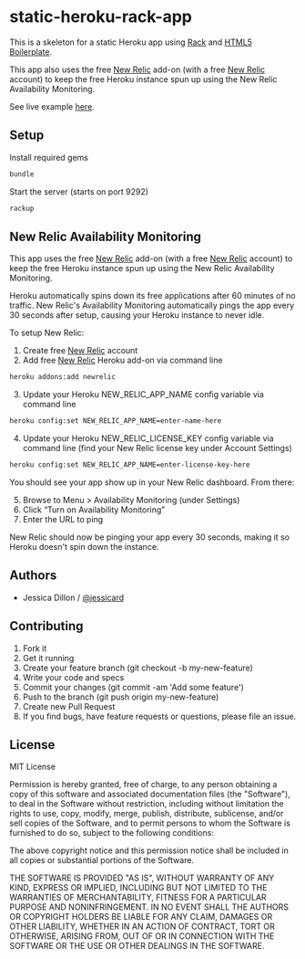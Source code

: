 static-heroku-rack-app
======================

This is a skeleton for a static Heroku app using [Rack](https://devcenter.heroku.com/articles/static-sites-ruby/) and [HTML5 Boilerplate](http://html5boilerplate.com/).

This app also uses the free [New Relic](https://addons.heroku.com/newrelic/) add-on (with a free [New Relic](http://newrelic.com/) account) to keep the free Heroku instance spun up using the New Relic Availability Monitoring.

See live example [here](http://static-heroku-rack-app.herokuapp.com/).


## Setup

Install required gems

```bash
bundle
```

Start the server (starts on port 9292)

```bash
rackup
```

## New Relic Availability Monitoring

This app uses the free [New Relic](https://addons.heroku.com/newrelic/) add-on (with a free [New Relic](http://newrelic.com/) account) to keep the free Heroku instance spun up using the New Relic Availability Monitoring.

Heroku automatically spins down its free applications after 60 minutes of no traffic. New Relic's Availability Monitoring automatically pings the app every 30 seconds after setup, causing your Heroku instance to never idle.

To setup New Relic:

1. Create free [New Relic](http://newrelic.com/) account
2. Add free [New Relic](https://addons.heroku.com/newrelic/) Heroku add-on via command line

```bash
heroku addons:add newrelic
```

3. Update your Heroku NEW_RELIC_APP_NAME config variable via command line

```bash
heroku config:set NEW_RELIC_APP_NAME=enter-name-here
```

4. Update your Heroku NEW_RELIC_LICENSE_KEY config variable via command line (find your New Relic license key under Account Settings)

```bash
heroku config:set NEW_RELIC_APP_NAME=enter-license-key-here
```

You should see your app show up in your New Relic dashboard. From there:

5. Browse to Menu > Availability Monitoring (under Settings)
6. Click “Turn on Availability Monitoring”
7. Enter the URL to ping

New Relic should now be pinging your app every 30 seconds, making it so Heroku doesn't spin down the instance.


## Authors

  * Jessica Dillon / [@jessicard](https:github.com/jessicard)


## Contributing

1. Fork it
1. Get it running
1. Create your feature branch (git checkout -b my-new-feature)
1. Write your code and specs
1. Commit your changes (git commit -am 'Add some feature')
1. Push to the branch (git push origin my-new-feature)
1. Create new Pull Request
1. If you find bugs, have feature requests or questions, please file an issue.


## License

MIT License

Permission is hereby granted, free of charge, to any person obtaining
a copy of this software and associated documentation files (the
"Software"), to deal in the Software without restriction, including
without limitation the rights to use, copy, modify, merge, publish,
distribute, sublicense, and/or sell copies of the Software, and to
permit persons to whom the Software is furnished to do so, subject to
the following conditions:

The above copyright notice and this permission notice shall be
included in all copies or substantial portions of the Software.

THE SOFTWARE IS PROVIDED "AS IS", WITHOUT WARRANTY OF ANY KIND,
EXPRESS OR IMPLIED, INCLUDING BUT NOT LIMITED TO THE WARRANTIES OF
MERCHANTABILITY, FITNESS FOR A PARTICULAR PURPOSE AND
NONINFRINGEMENT. IN NO EVENT SHALL THE AUTHORS OR COPYRIGHT HOLDERS BE
LIABLE FOR ANY CLAIM, DAMAGES OR OTHER LIABILITY, WHETHER IN AN ACTION
OF CONTRACT, TORT OR OTHERWISE, ARISING FROM, OUT OF OR IN CONNECTION
WITH THE SOFTWARE OR THE USE OR OTHER DEALINGS IN THE SOFTWARE.
